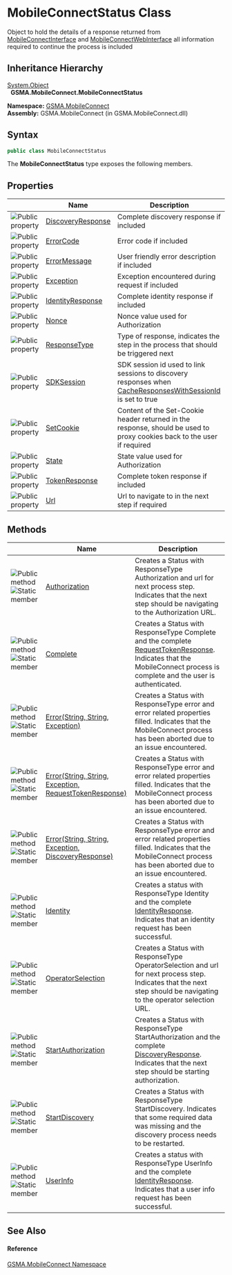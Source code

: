 MobileConnectStatus Class
=========================
Object to hold the details of a response returned from [MobileConnectInterface][1] and [MobileConnectWebInterface][2] all information required to continue the process is included


Inheritance Hierarchy
---------------------
[System.Object][3]  
  **GSMA.MobileConnect.MobileConnectStatus**  

**Namespace:** [GSMA.MobileConnect][4]  
**Assembly:** GSMA.MobileConnect (in GSMA.MobileConnect.dll)

Syntax
------

```csharp
public class MobileConnectStatus
```

The **MobileConnectStatus** type exposes the following members.


Properties
----------

                   | Name                   | Description                                                                                                             
------------------ | ---------------------- | ----------------------------------------------------------------------------------------------------------------------- 
![Public property] | [DiscoveryResponse][5] | Complete discovery response if included                                                                                 
![Public property] | [ErrorCode][6]         | Error code if included                                                                                                  
![Public property] | [ErrorMessage][7]      | User friendly error description if included                                                                             
![Public property] | [Exception][8]         | Exception encountered during request if included                                                                        
![Public property] | [IdentityResponse][9]  | Complete identity response if included                                                                                  
![Public property] | [Nonce][10]            | Nonce value used for Authorization                                                                                      
![Public property] | [ResponseType][11]     | Type of response, indicates the step in the process that should be triggered next                                       
![Public property] | [SDKSession][12]       | SDK session id used to link sessions to discovery responses when [CacheResponsesWithSessionId][13] is set to true       
![Public property] | [SetCookie][14]        | Content of the Set-Cookie header returned in the response, should be used to proxy cookies back to the user if required 
![Public property] | [State][15]            | State value used for Authorization                                                                                      
![Public property] | [TokenResponse][16]    | Complete token response if included                                                                                     
![Public property] | [Url][17]              | Url to navigate to in the next step if required                                                                         


Methods
-------

                                 | Name                                                         | Description                                                                                                                                                                  
-------------------------------- | ------------------------------------------------------------ | ---------------------------------------------------------------------------------------------------------------------------------------------------------------------------- 
![Public method]![Static member] | [Authorization][18]                                          | Creates a Status with ResponseType Authorization and url for next process step. Indicates that the next step should be navigating to the Authorization URL.                  
![Public method]![Static member] | [Complete][19]                                               | Creates a Status with ResponseType Complete and the complete [RequestTokenResponse][20]. Indicates that the MobileConnect process is complete and the user is authenticated. 
![Public method]![Static member] | [Error(String, String, Exception)][21]                       | Creates a Status with ResponseType error and error related properties filled. Indicates that the MobileConnect process has been aborted due to an issue encountered.         
![Public method]![Static member] | [Error(String, String, Exception, RequestTokenResponse)][22] | Creates a Status with ResponseType error and error related properties filled. Indicates that the MobileConnect process has been aborted due to an issue encountered.         
![Public method]![Static member] | [Error(String, String, Exception, DiscoveryResponse)][23]    | Creates a Status with ResponseType error and error related properties filled. Indicates that the MobileConnect process has been aborted due to an issue encountered.         
![Public method]![Static member] | [Identity][24]                                               | Creates a status with ResponseType Identity and the complete [IdentityResponse][9]. Indicates that an identity request has been successful.                                  
![Public method]![Static member] | [OperatorSelection][25]                                      | Creates a Status with ResponseType OperatorSelection and url for next process step. Indicates that the next step should be navigating to the operator selection URL.         
![Public method]![Static member] | [StartAuthorization][26]                                     | Creates a Status with ResponseType StartAuthorization and the complete [DiscoveryResponse][5]. Indicates that the next step should be starting authorization.                
![Public method]![Static member] | [StartDiscovery][27]                                         | Creates a Status with ResponseType StartDiscovery. Indicates that some required data was missing and the discovery process needs to be restarted.                            
![Public method]![Static member] | [UserInfo][28]                                               | Creates a status with ResponseType UserInfo and the complete [IdentityResponse][9]. Indicates that a user info request has been successful.                                  


See Also
--------

#### Reference
[GSMA.MobileConnect Namespace][4]  

[1]: ../MobileConnectInterface/README.md
[2]: ../MobileConnectWebInterface/README.md
[3]: http://msdn.microsoft.com/en-us/library/e5kfa45b
[4]: ../README.md
[5]: DiscoveryResponse.md
[6]: ErrorCode.md
[7]: ErrorMessage.md
[8]: Exception.md
[9]: IdentityResponse.md
[10]: Nonce.md
[11]: ResponseType.md
[12]: SDKSession.md
[13]: ../MobileConnectConfig/CacheResponsesWithSessionId.md
[14]: SetCookie.md
[15]: State.md
[16]: TokenResponse.md
[17]: Url.md
[18]: Authorization.md
[19]: Complete.md
[20]: ../../GSMA.MobileConnect.Authentication/RequestTokenResponse/README.md
[21]: Error.md
[22]: Error_1.md
[23]: Error_2.md
[24]: Identity.md
[25]: OperatorSelection.md
[26]: StartAuthorization.md
[27]: StartDiscovery.md
[28]: UserInfo.md
[29]: ../../_icons/Help.png
[Public property]: ../../_icons/pubproperty.gif "Public property"
[Public method]: ../../_icons/pubmethod.gif "Public method"
[Static member]: ../../_icons/static.gif "Static member"